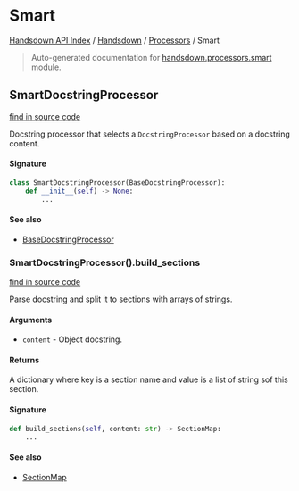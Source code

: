# Smart

[Handsdown API Index](../../README.md#handsdown-api-index) /
[Handsdown](../index.md#handsdown) /
[Processors](./index.md#processors) /
Smart

> Auto-generated documentation for [handsdown.processors.smart](https://github.com/vemel/handsdown/blob/main/handsdown/processors/smart.py) module.

## SmartDocstringProcessor

[find in source code](https://github.com/vemel/handsdown/blob/main/handsdown/processors/smart.py#L15)

Docstring processor that selects a `DocstringProcessor` based on a docstring content.

#### Signature

```python
class SmartDocstringProcessor(BaseDocstringProcessor):
    def __init__(self) -> None:
        ...
```

#### See also

- [BaseDocstringProcessor](./base.md#basedocstringprocessor)

### SmartDocstringProcessor().build_sections

[find in source code](https://github.com/vemel/handsdown/blob/main/handsdown/processors/smart.py#L28)

Parse docstring and split it to sections with arrays of strings.

#### Arguments

- `content` - Object docstring.

#### Returns

A dictionary where key is a section name and value is a list of string sof this
section.

#### Signature

```python
def build_sections(self, content: str) -> SectionMap:
    ...
```

#### See also

- [SectionMap](./section_map.md#sectionmap)



